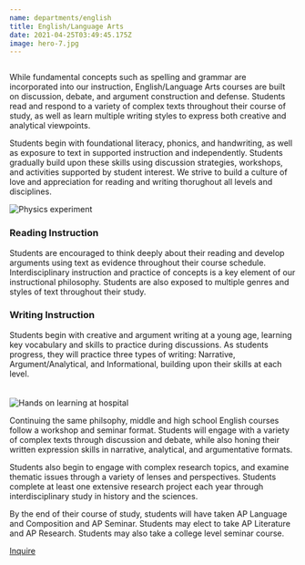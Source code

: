 ```yaml
---
name: departments/english
title: English/Language Arts
date: 2021-04-25T03:49:45.175Z
image: hero-7.jpg
---
```


<div class="row">
  <div class="column">
    <p>While fundamental concepts such as spelling and grammar are incorporated into our instruction, English/Language Arts courses are built on discussion, debate, and argument construction and defense. Students read and respond to a variety of complex texts throughout their course of study, as well as learn multiple writing styles to express both creative and analytical viewpoints.</p>
    <p>Students begin with foundational literacy, phonics, and handwriting, as well as exposure to text in supported instruction and independently. Students gradually build upon these skills using discussion strategies, workshops, and activities supported by student interest. We strive to build a culture of love and appreciation for reading and writing thorughout all levels and disciplines.</p>
  </div>
  <div class="column medium-6 medium-push-6"> 
    <img src="/img/english-1.jpg" alt="Physics experiment" />
  </div>
  <div class="column medium-6 medium-pull-6">
    <h3>Reading Instruction</h3>
    <p>Students are encouraged to think deeply about their reading and develop arguments using text as evidence throughout their course schedule. Interdisciplinary instruction and practice of concepts is a key element of our instructional philosophy. Students are also exposed to multiple genres and styles of text throughout their study.</p>
    <h3>Writing Instruction</h3>
    <p>Students begin with creative and argument writing at a young age, learning key vocabulary and skills to practice during discussions. As students progress, they will practice three types of writing: Narrative, Argument/Analytical, and Informational, building upon their skills at each level.</p>
  </div>
</div>
<div class="row" style="margin-top:20px">
  <div class="column medium-5">
    <img src="/img/english-2.jpg" alt="Hands on learning at hospital" />
  </div>
  <div class="column medium-7">
    <p>Continuing the same philsophy, middle and high school English courses follow a workshop and seminar format. Students will engage with a variety of complex texts through discussion and debate, while also honing their written expression skills in narrative, analytical, and argumentative formats.</p>
    <p>Students also begin to engage with complex research topics, and examine thematic issues through a variety of lenses and perspectives. Students complete at least one extensive research project each year through interdisciplinary study in history and the sciences.</p>
    <p>By the end of their course of study, students will have taken AP Language and Composition and AP Seminar. Students may elect to take AP Literature and AP Research. Students may also take a college level seminar course.</p>
    <a href="/contact" class="button secondary" style="margin-top:20px; margin-bottom:40px">Inquire</a>
  </div>
</div>

